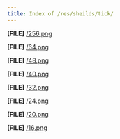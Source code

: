 ```yaml
---
title: Index of /res/sheilds/tick/
---
```

**[FILE]** [/256.png](256.png "View File")

**[FILE]** [/64.png](64.png "View File")

**[FILE]** [/48.png](48.png "View File")

**[FILE]** [/40.png](40.png "View File")

**[FILE]** [/32.png](32.png "View File")

**[FILE]** [/24.png](24.png "View File")

**[FILE]** [/20.png](20.png "View File")

**[FILE]** [/16.png](16.png "View File")
